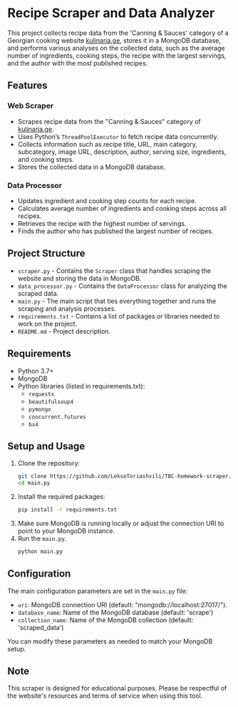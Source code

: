 # Recipe Scraper and Data Analyzer

This project collects recipe data from the 'Canning & Sauces' category of a Georgian cooking website [kulinaria.ge](https://kulinaria.ge),
stores it in a MongoDB database, and performs various analyses on the collected data, such as the average number of ingredients, 
cooking steps, the recipe with the largest servings, and the author with the most published recipes.

## Features
### Web Scraper

- Scrapes recipe data from the "Canning & Sauces" category of [kulinaria.ge](https://kulinaria.ge).
- Uses Python’s `ThreadPoolExecutor` to fetch recipe data concurrently.
- Collects information such as recipe title, URL, main category, subcategory, image URL, description, author, serving size, ingredients, and cooking steps.
- Stores the collected data in a MongoDB database.

### Data Processor

- Updates ingredient and cooking step counts for each recipe.
- Calculates average number of ingredients and cooking steps across all recipes.
- Retrieves the recipe with the highest number of servings.
- Finds the author who has published the largest number of recipes.

## Project Structure

- `scraper.py` - Contains the `Scraper` class that handles scraping the website and storing the data in MongoDB.
- `data_processor.py` - Contains the `DataProcessor` class for analyzing the scraped data.
- `main.py` - The main script that ties everything together and runs the scraping and analysis processes.
- `requirements.txt` - Contains a list of packages or libraries needed to work on the project.
- `README.md` - Project description.

## Requirements

- Python 3.7+
- MongoDB
- Python libraries (listed in requirements.txt):
  - `requests`
  - `beautifulsoup4`
  - `pymongo`
  - `concurrent.futures`
  - `bs4`

## Setup and Usage

1. Clone the repository:
   ```bash
   git clone https://github.com/LeksoToriashvili/TBC-homework-scraper.git
   cd main.py

2. Install the required packages:
    ```bash
    pip install -r requirements.txt

3. Make sure MongoDB is running locally or adjust the connection URI to point to your MongoDB instance.
4. Run the `main.py`.
    ```bash
   python main.py

## Configuration
The main configuration parameters are set in the `main.py` file:

- `uri`: MongoDB connection URI (default: "mongodb://localhost:27017/").
- `database_name`: Name of the MongoDB database (default: 'scrape')
- `collection_name`: Name of the MongoDB collection (default: 'scraped_data')

You can modify these parameters as needed to match your MongoDB setup.

## Note

This scraper is designed for educational purposes. Please be respectful of the website's resources and terms of service when using this tool.
   
